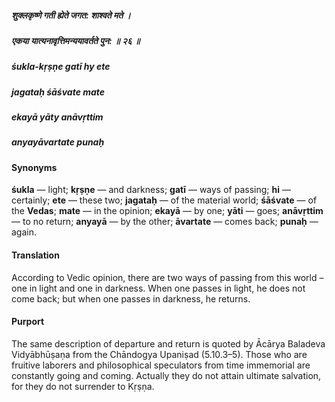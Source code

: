 ##### शुक्लकृष्णे गती ह्येते जगत: शाश्वते मते ।
##### एकया यात्यनावृत्तिमन्ययावर्तते पुन: ॥ २६ ॥

##### śukla-kṛṣṇe gatī hy ete
##### jagataḥ śāśvate mate
##### ekayā yāty anāvṛttim
##### anyayāvartate punaḥ

#### Synonyms

**śukla** — light; **kṛṣṇe** — and darkness; **gatī** — ways of passing; **hi** — certainly; **ete** — these two; **jagataḥ** — of the material world; **śāśvate** — of the **Vedas**; **mate** — in the opinion; **ekayā** — by one; **yāti** — goes; **anāvṛttim** — to no return; **anyayā** — by the other; **āvartate** — comes back; **punaḥ** — again.

#### Translation

According to Vedic opinion, there are two ways of passing from this world – one in light and one in darkness. When one passes in light, he does not come back; but when one passes in darkness, he returns.

#### Purport

The same description of departure and return is quoted by Ācārya Baladeva Vidyābhūṣaṇa from the Chāndogya Upaniṣad (5.10.3–5). Those who are fruitive laborers and philosophical speculators from time immemorial are constantly going and coming. Actually they do not attain ultimate salvation, for they do not surrender to Kṛṣṇa.